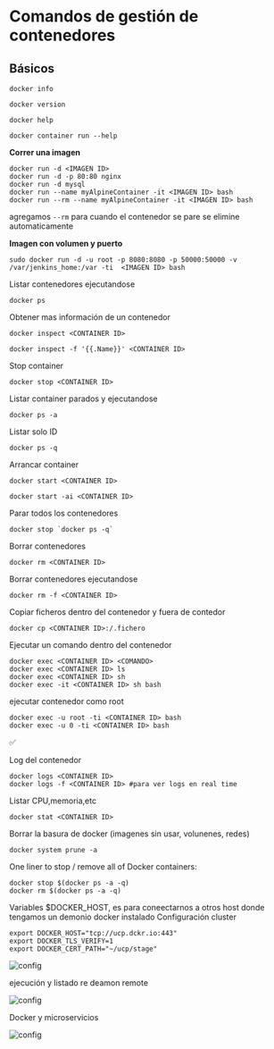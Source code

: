 Comandos de gestión de contenedores
==============

Básicos
-------------
```
docker info
```
```
docker version
```
```
docker help
```
```
docker container run --help
```

**Correr una imagen**

```
docker run -d <IMAGEN ID>
docker run -d -p 80:80 nginx
docker run -d mysql
docker run --name myAlpineContainer -it <IMAGEN ID> bash
docker run --rm --name myAlpineContainer -it <IMAGEN ID> bash
```
agregamos ```--rm``` para cuando el contenedor se pare se elimine automaticamente

**Imagen con volumen y puerto**
```
sudo docker run -d -u root -p 8080:8080 -p 50000:50000 -v /var/jenkins_home:/var -ti  <IMAGEN ID> bash 
```

Listar contenedores ejecutandose
```
docker ps
```
Obtener mas información de un contenedor
```
docker inspect <CONTAINER ID>
```
```
docker inspect -f '{{.Name}}' <CONTAINER ID>
```
Stop container
```
docker stop <CONTAINER ID>
```
Listar container parados y ejecutandose
```
docker ps -a
```
Listar solo ID
```
docker ps -q
```
Arrancar container
```
docker start <CONTAINER ID>
```
```
docker start -ai <CONTAINER ID>
```
Parar todos los contenedores
```
docker stop `docker ps -q`
```
Borrar contenedores 
```
docker rm <CONTAINER ID>
```
Borrar contenedores ejecutandose
```
docker rm -f <CONTAINER ID>
```
Copiar ficheros dentro del contenedor y fuera de contedor
```
docker cp <CONTAINER ID>:/.fichero
```
Ejecutar un comando dentro del contenedor
```
docker exec <CONTAINER ID> <COMANDO>
docker exec <CONTAINER ID> ls
docker exec <CONTAINER ID> sh
docker exec -it <CONTAINER ID> sh bash

```
ejecutar contenedor como root
```
docker exec -u root -ti <CONTAINER ID> bash
docker exec -u 0 -ti <CONTAINER ID> bash
```
:white_check_mark:

Log del contenedor

```
docker logs <CONTAINER ID>
docker logs -f <CONTAINER ID> #para ver logs en real time
```
Listar CPU,memoria,etc
```
docker stat <CONTAINER ID>
```
Borrar la basura de docker (imagenes sin usar, volunenes, redes)
```
docker system prune -a

```

One liner to stop / remove all of Docker containers:
```
docker stop $(docker ps -a -q)
docker rm $(docker ps -a -q)
```

Variables $DOCKER_HOST, es para coneectarnos a otros host donde tengamos un demonio docker instalado
Configuración cluster
```
export DOCKER_HOST="tcp://ucp.dckr.io:443"
export DOCKER_TLS_VERIFY=1
export DOCKER_CERT_PATH="~/ucp/stage"
```

![config](https://image.prntscr.com/image/sQNAL2F1SYKjg704xhOziw.png)

ejecución y listado re deamon remote

![config](https://image.prntscr.com/image/ZnMxI8eIRK6V66b124eDgQ.png)

Docker y microservicios

![config](https://image.prntscr.com/image/NFGbjRnxS0ejJyeN356KFw.png)
